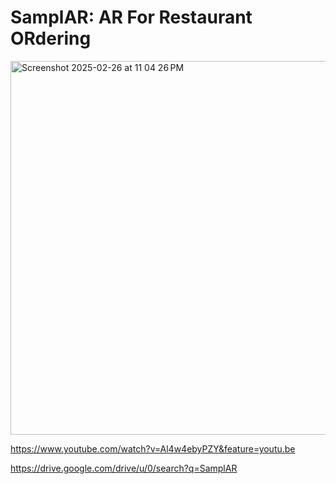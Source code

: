 # SamplAR: AR For Restaurant ORdering

<img width="598" alt="Screenshot 2025-02-26 at 11 04 26 PM" src="https://github.com/user-attachments/assets/eb04d72d-dbf5-4716-80b4-fba211962bd6" />

https://www.youtube.com/watch?v=Al4w4ebyPZY&feature=youtu.be

https://drive.google.com/drive/u/0/search?q=SamplAR
